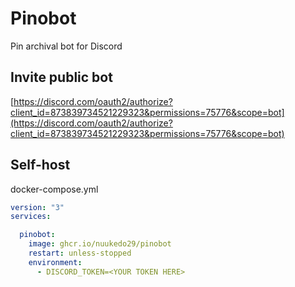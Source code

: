 # Pinobot 

Pin archival bot for Discord

## Invite public bot
[https://discord.com/oauth2/authorize?client_id=873839734521229323&permissions=75776&scope=bot](https://discord.com/oauth2/authorize?client_id=873839734521229323&permissions=75776&scope=bot)


## Self-host

docker-compose.yml

```yaml
version: "3"
services:

  pinobot:
    image: ghcr.io/nuukedo29/pinobot
    restart: unless-stopped
    environment:
      - DISCORD_TOKEN=<YOUR TOKEN HERE>
```

